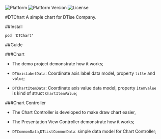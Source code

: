 ![Platform](https://img.shields.io/badge/platform-iOS-brightgreen.svg)
![Platform Version](https://img.shields.io/badge/iOS-8.0%2B-blue.svg)
![License](https://img.shields.io/badge/license-MIT-orange.svg)

#DTChart
A simple chart for DTise Company.

##Install

`pod 'DTChart'`


##Guide

###Chart

* The demo project demonstrate how it works; 

* `DTAxisLabelData`: Coordinate axis label data model, property `title` and `value`;

* `DTChartItemData`: Coordinate axis value data model, property `itemValue` is kind of struct `ChartItemValue`;

###Chart Controller

* The Chart Controller is developed to make draw chart easier,

* The Presentation View Controller demonstrate how it works;

* `DTCommonData`,`DTListCommonData`: simple data model for Chart Controller;

